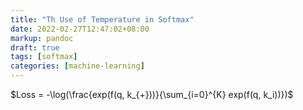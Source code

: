```yaml
---
title: "Th Use of Temperature in Softmax"
date: 2022-02-27T12:47:02+08:00
markup: pandoc
draft: true
tags: [softmax]
categories: [machine-learning]
---
```


<!--more-->

$Loss = -\log(\frac{exp(f(q, k_{+}))}{\sum_{i=0}^{K} exp(f(q, k_i))})$
